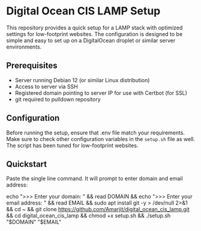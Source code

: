# Digital Ocean CIS LAMP Setup

This repository provides a quick setup for a LAMP stack with optimized settings for low-footprint websites. The configuration is designed to be simple and easy to set up on a DigitalOcean droplet or similar server environments.

## Prerequisites

- Server running Debian 12 (or similar Linux distribution)
- Access to server via SSH
- Registered domain pointing to server IP for use with Certbot (for SSL)
- git required to pulldown repository

## Configuration

Before running the setup, ensure that .env file match your requirements. Make sure to check other configuration variables in the `setup.sh` file as well. The script has been tuned for low-footprint websites.

## Quickstart

Paste the single line command. It will prompt to enter domain and email address:

echo ">>> Enter your domain: " && read DOMAIN && echo ">>> Enter your email address: " && read EMAIL && sudo apt install git -y > /dev/null 2>&1 && cd ~ && git clone https://github.com/Amarjit/digital_ocean_cis_lamp.git && cd digital_ocean_cis_lamp && chmod +x setup.sh && ./setup.sh "$DOMAIN" "$EMAIL"
